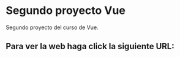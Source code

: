 # Segundo proyecto Vue

Segundo proyecto del curso de Vue.

## Para ver la web haga click la siguiente URL:
